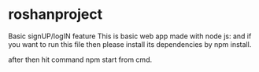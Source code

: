 # roshanproject
Basic signUP/logIN feature
This is basic web app made with node js: and if you want to run  this file then please install its dependencies by npm install.

after then hit command npm start from cmd.
